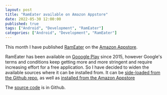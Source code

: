 ```yaml
---
layout: post
title: "RamEater available on Amazon Appstore"
date: 2022-05-30 12:00:00
published: true
tags: ["Android", "Development", "RamEater"]
categories: ["Android", "Development", "RamEater"]
---
```


This month I have published [RamEater][rameater-source] on the [Amazon Appstore][amazon-appstore].

RamEater has been available on [Gooogle Play][rameater-play] since 2015, however Google's terms and conditions keep getting more and more stringent and require increasing effort for a free application. So I have decided to widen the available sources where it can be installed from. It can be [side-loaded from the Github repo][rameater-sideload], as well as [installed from the Amazon Appstore][rameater-amazon]

The [source code][rameater-source] is in Github.

[rameater-play]:        https://play.google.com/store/apps/details?id=derekwilson.net.rameater
[rameater-source]:      https://github.com/derekwilson/RamEater
[rameater-sideload]:    https://github.com/derekwilson/RamEater/tree/master/AndroidSupport/releases
[rameater-amazon]:      https://www.amazon.com/Derek-Wilson-RamEater/dp/B0B1LBJYY1/
[amazon-appstore]:      https://www.amazon.com/gp/mas/get-appstore/android

